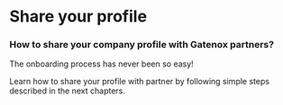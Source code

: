 # Share your profile

### How to share your company profile with Gatenox partners?

The onboarding process has never been so easy!

Learn how to share your profile with partner by following simple steps described in the next chapters.&#x20;

